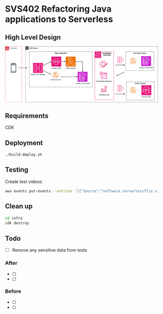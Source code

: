 # SVS402 Refactoring Java applications to Serverless

## High Level Design

![High level design](docs/svs402-hld.png)

## Requirements

CDK

## Deployment


```bash
./build-deploy.sh
```

## Testing

Create test videos:

```bash
aws events put-events --entries '[{"Source":"software.serverlessflix.video", "EventBusName":"videos", "DetailType":"new-video","Detail":"{\"id\": \"something new\",\"channel\" :\"This channel\",\"title\" :\"My Title\",\"author\": {\"username\" : \"Max\", \"email\" : \"something123454@amazon.de\"}}"}]'
```

## Clean up

```bash
cd infra
cdk destroy
```


## Todo 

- [ ] Remove any sensitive data from tests

### After

- [ ]
- [ ]

### Before

- [ ]
- [ ]